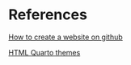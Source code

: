 # References



[How to create a website on github](
https://pages.github.com)


[HTML Quarto themes](https://bootswatch.com)





